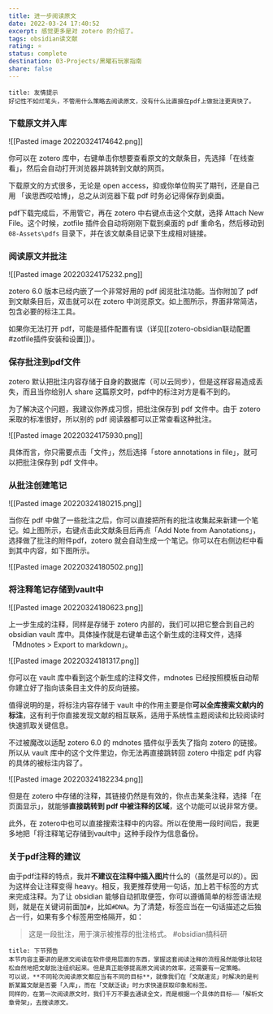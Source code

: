 ```yaml
---
title: 进一步阅读原文
date: 2022-03-24 17:40:52
excerpt: 感觉更多是对 zotero 的介绍了。
tags: obsidian读文献
rating: ⭐
status: complete
destination: 03-Projects/黑曜石玩家指南
share: false
---
```


```ad-info
title: 友情提示
好记性不如烂笔头，不管用什么策略去阅读原文，没有什么比直接在pdf上做批注更爽快了。
```

### 下载原文并入库

![[Pasted image 20220324174642.png]]

你可以在 zotero 库中，右键单击你想要查看原文的文献条目，先选择「在线查看」，然后会自动打开浏览器并跳转到文献的网页。

下载原文的方式很多，无论是 open access，抑或你单位购买了期刊，还是自己用 「诶思西哎哈博」，总之从浏览器下载 pdf 时务必记得保存到桌面。

pdf下载完成后，不用管它，再在 zotero 中右键点击这个文献，选择 Attach New File。这个时候，zotfile 插件会自动将刚刚下载到桌面的 pdf 重命名，然后移动到 `08-Assets\pdfs` 目录下，并在该文献条目记录下生成相对链接。

### 阅读原文并批注

![[Pasted image 20220324175232.png]]

zotero 6.0 版本已经内嵌了一个非常好用的 pdf 阅览批注功能。当你附加了 pdf 到文献条目后，双击就可以在 zotero 中浏览原文。如上图所示，界面非常简洁，包含必要的标注工具。

如果你无法打开 pdf，可能是插件配置有误（详见[[zotero-obsidian联动配置#zotfile插件安装和设置]]）。

### 保存批注到pdf文件

zotero 默认把批注内容存储于自身的数据库（可以云同步），但是这样容易造成丢失，而且当你给别人 share 这篇原文时，pdf中的标注对方是看不到的。

为了解决这个问题，我建议你养成习惯，把批注保存到 pdf 文件中。由于 zotero 采取的标准很好，所以别的 pdf 阅读器都可以正常查看这种批注。

![[Pasted image 20220324175930.png]]

具体而言，你只需要点击「文件」，然后选择「store annotations in file」，就可以把批注保存到 pdf 文件中。

### 从批注创建笔记

![[Pasted image 20220324180215.png]]

当你在 pdf 中做了一些批注之后，你可以直接把所有的批注收集起来新建一个笔记。如上图所示，右键点击此文献条目后再点「Add Note from Aanotations」，选择做了批注的附件pdf，zotero 就会自动生成一个笔记。你可以在右侧边栏中看到其中内容，如下图所示。

![[Pasted image 20220324180502.png]]

### 将注释笔记存储到vault中

![[Pasted image 20220324180623.png]]

上一步生成的注释，同样是存储于 zotero 内部的，我们可以把它整合到自己的 obsidian vault 库中。具体操作就是右键单击这个新生成的注释文件，选择「Mdnotes > Export to markdown」。

![[Pasted image 20220324181317.png]]

你可以在 vault 库中看到这个新生成的注释文件，mdnotes 已经按照模板自动帮你建立好了指向该条目主文件的反向链接。

值得说明的是，将标注内容存储于 vault 中的作用主要是你**可以全库搜索文献内的标注**，这有利于你直接发现文献的相互联系，适用于系统性主题阅读和比较阅读时快速抓取关键信息。

不过被魔改以适配 zotero 6.0 的 mdnotes 插件似乎丢失了指向 zotero 的链接。所以从 vault 库中的这个文件里边，你无法再直接跳转回 zotero 中指定 pdf 内容的具体的被标注内容了。

![[Pasted image 20220324182234.png]]

但是在 zotero 中存储的注释，其链接仍然是有效的，你点击某条注释，选择「在页面显示」，就能够**直接跳转到 pdf 中被注释的区域**，这个功能可以说非常方便。

此外，在 zotero中也可以直接搜索注释中的内容。所以在使用一段时间后，我更多地把「将注释笔记存储到vault中」这种手段作为信息备份。

### 关于pdf注释的建议

由于pdf注释的特点，我并**不建议在注释中插入图片**什么的（虽然是可以的）。因为这样会让注释变得 heavy。相反，我更推荐使用一句话，加上若干标签的方式来完成注释。为了让 obsidian 能够自动抓取便签，你可以遵循简单的标签语法规则，就是在关键词前面加`#`，比如`#DNA`。为了清楚，标签应当在一句话描述之后独占一行，如果有多个标签用空格隔开，如：

> 这是一段批注，用于演示被推荐的批注格式。
> #obsidian搞科研  


```ad-info
title: 下节预告
本节内容主要讲的是原文阅读在软件使用层面的东西，掌握这套阅读注释的流程虽然能够比较轻松自然地把文献批注组织起来。但是真正能够提高原文阅读的效率，还需要有一定策略。
可以说，**不同轮次阅读原文都应当有不同的目标**，就像我们在「文献速览」时解决的是判断某篇文献是否要「入库」，而在「文献泛读」时力求快速获取印象和标签。
同样的，在第一次阅读原文时，我们千万不要去通读全文，而是根据一个具体的目标——「解析文章骨架」，去搜读原文。
```
